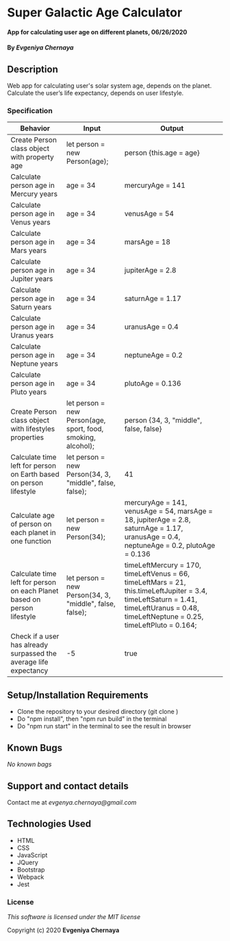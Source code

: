 # Super Galactic Age Calculator

#### App for calculating user age on different planets, 06/26/2020

#### By _**Evgeniya Chernaya**_

## Description

Web app for calculating user's solar system age, depends on the planet. Calculate the user’s life expectancy, depends on user lifestyle.

### Specification
| Behavior | Input | Output|
|----------|-------|-------|
| Create Person class object with property age | let person = new Person(age);  | person {this.age = age} |
| Calculate person age in Mercury years | age = 34 | mercuryAge = 141 |
| Calculate person age in Venus years | age = 34 | venusAge = 54 |
| Calculate person age in Mars years | age = 34 | marsAge = 18 |
| Calculate person age in Jupiter years | age = 34 | jupiterAge = 2.8 |
| Calculate person age in Saturn years | age = 34 | saturnAge = 1.17 |
| Calculate person age in Uranus years | age = 34 | uranusAge = 0.4 |
| Calculate person age in Neptune years | age = 34 | neptuneAge = 0.2 | 
| Calculate person age in Pluto years | age = 34 | plutoAge = 0.136 | 
| Create Person class object with lifestyles properties | let person = new Person(age, sport, food, smoking, alcohol);  | person {34, 3, "middle", false, false} |
| Calculate time left for person on Earth based on person lifestyle | let person = new Person(34, 3, "middle", false, false);  | 41 |
| Calculate age of person on each planet in one function | let person = new Person(34);  | mercuryAge = 141, venusAge = 54, marsAge = 18, jupiterAge = 2.8, saturnAge = 1.17, uranusAge = 0.4, neptuneAge = 0.2, plutoAge = 0.136 |
| Calculate time left for person on each Planet based on person lifestyle | let person = new Person(34, 3, "middle", false, false);  | timeLeftMercury = 170, timeLeftVenus = 66, timeLeftMars = 21, this.timeLeftJupiter = 3.4, timeLeftSaturn = 1.41, timeLeftUranus = 0.48, timeLeftNeptune = 0.25, timeLeftPluto = 0.164; |
| Check if a user has already surpassed the average life expectancy | -5 | true |

## Setup/Installation Requirements

* Clone the repository to your desired directory (git clone )
* Do "npm install", then "npm run build" in the terminal
* Do "npm run start" in the terminal to see the result in browser

## Known Bugs

_No known bags_

## Support and contact details

Contact me at _evgenya.chernaya@gmail.com_

## Technologies Used

  * HTML
  * CSS
  * JavaScript
  * JQuery
  * Bootstrap
  * Webpack
  * Jest

### License

_This software is licensed under the MIT license_

Copyright (c) 2020 **Evgeniya Chernaya**